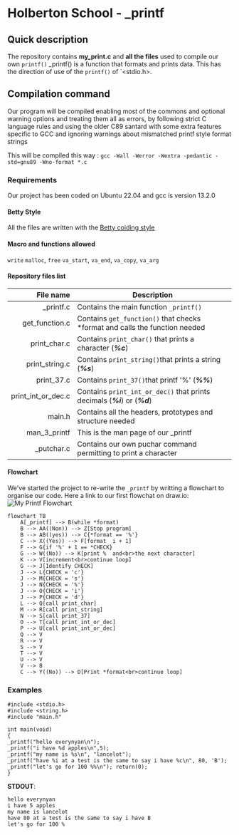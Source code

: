 # Holberton School - \_printf

## Quick description

The repository contains **my_print.c** and **all the files** used to compile our own `printf()`
\_printf() is a function that formats and prints data. This has the direction of use of the `printf()` of `<stdio.h>.


## Compilation command

Our program will be compiled enabling most of the commons and optional warning options and treating them all as errors, by following strict C language rules and using the older C89 santard with some extra features specific to GCC and ignoring warnings about mismatched printf style format strings

This will be compiled this way :
``gcc -Wall -Werror -Wextra -pedantic -std=gnu89 -Wno-format *.c``


### Requirements

Our project has been coded on Ubuntu 22.04 and gcc is version 13.2.0

#### Betty Style
All the files are written with the [Betty coiding style](https://www.holbertonschool.fr/post/quest-ce-que-la-regle-betty-dans-le-langage-de-programmation-c)

#### Macro and functions allowed
`write`
`malloc`, `free`
`va_start`, `va_end`, `va_copy`, `va_arg`

#### Repository files list

| File name          | Description                                                                  |
| -----------------: | ---------------------------------------------------------------------------- |
| _printf.c          | Contains the main function `_printf()`                                       |
| get_function.c     | Contains `get_function()` that checks \*format and calls the function needed |
| print_char.c       | Contains `print_char()` that prints a character (***%c***)                   |
| print_string.c     | Contains `print_string()`that prints a string (***%s***)                     |
| print_37.c         | Contains `print_37()`that printf '%' (***%%***)                              |
| print_int_or_dec.c | Contains `print_int_or_dec()` that prints decimals (***%i***) or (***%d***)  |
| main.h             | Contains all the headers, prototypes and structure needed                    |
| man_3_printf       | This is the man page of our _printf                                          |
| _putchar.c         | Contains our own puchar command permitting to print a character              |

#### Flowchart
We've started the project to re-write the `_printf` by writting a flowchart to organise our code.
Here a link to our first flowchat on draw.io: ![My Printf Flowchart](https://i.ibb.co/b795Py1/Copie-de-my-printf-flowchart-drawio.png)

```mermaid
flowchart TB
    A[_printf] --> B(while *format)
    B --> AA((Non)) --> Z[Stop program]
    B --> AB((yes)) --> C{*format == '%'}
    C --> X((Yes)) --> F[format  i + 1]
    F --> G{if '%' + 1 == *CHECK}
    G --> W((No)) --> K[print %  and<br>the next character]
    K --> V[increment<br>continue loop]
    G --> J[Identify CHECK]
    J --> L{CHECK = 'c'}
    J --> M{CHECK = 's'}
    J --> N{CHECK = '%'}
    J --> O{CHECK = 'i'}
    J --> P{CHECK = 'd'}
    L --> Q[call print_char]
    M --> R[call print_string]
    N --> S[call print_37]
    O --> T[call print_int_or_dec]
    P --> U[call print_int_or_dec]
    Q --> V
    R --> V
    S --> V
    T --> V
    U --> V
    V --> B
    C --> Y((No)) --> D[Print *format<br>continue loop]
```

### Examples

```
#include <stdio.h> 
#include <string.h> 
#include "main.h"

int main(void) 
{
_printf("hello everynyan\n");
_printf("i have %d apples\n",5); 
_printf("my name is %s\n", "lancelot"); 
_printf("have %i at a test is the same to say i have %c\n", 80, 'B'); 
_printf("let's go for 100 %%\n"); return(0); 
}
```
**STDOUT**:
```
hello everynyan
i have 5 apples
my name is lancelot
have 80 at a test is the same to say i have B
let's go for 100 %
```

